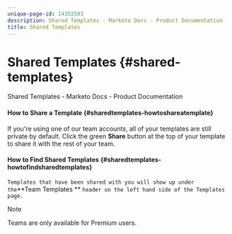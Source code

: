 ```yaml
---
unique-page-id: 14352503
description: Shared Templates - Marketo Docs - Product Documentation
title: Shared Templates
---
```


# Shared Templates {#shared-templates}

Shared Templates - Marketo Docs - Product Documentation

#### How to Share a Template {#sharedtemplates-howtoshareatemplate}

If you're using one of our team accounts, all of your templates are still private by default. Click the green **Share** button at the top of your template to share it with the rest of your team.

#### How to Find Shared Templates {#sharedtemplates-howtofindsharedtemplates}

`Templates that have been shared with you will show up under the`**Team Templates ** `header on the left hand side of the Templates page.`

>[!NOTE]
>
>Teams are only available for Premium users.

`  
` 